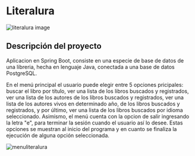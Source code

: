 <h1> Literalura </h1>

![literalura image](https://github.com/escordigan/literalura/assets/149540525/294a9e44-f3f1-493e-a7e6-81b390efd840)


<h2 align="left"> Descripción del proyecto </h2>


Aplicacion en Spring Boot, consiste en una especie de base de datos de una libreria, hecha en lenguaje Java, conectada a una base de datos PostgreSQL.

En el menú principal el usuario puede elegir entre 5 opciones pricipales: buscar el libro por título, ver una lista de los libros buscados y registrados, ver una lista de los autores de los libros buscados y registrados, ver una lista de los autores vivos en determinado año, de los libros buscados y registrados, y por último, ver una lista de los libros buscados por idioma seleccionado.
Asimismo, el menú cuenta con la opcion de salir ingresando la letra "e", para terminar la sesión cuando el usuario así lo desee. Estas opciones se muestran al inicio del programa y en cuanto se finaliza la ejecución de alguna opción seleccionada.

![menuliteralura](https://github.com/escordigan/literalura/assets/149540525/e1ae034b-cc4a-422e-9429-db52bd3cf406)

